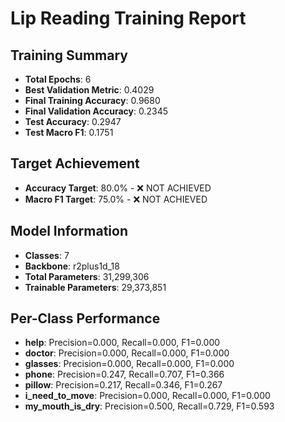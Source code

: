 # Lip Reading Training Report

## Training Summary
- **Total Epochs**: 6
- **Best Validation Metric**: 0.4029
- **Final Training Accuracy**: 0.9680
- **Final Validation Accuracy**: 0.2345
- **Test Accuracy**: 0.2947
- **Test Macro F1**: 0.1751

## Target Achievement
- **Accuracy Target**: 80.0% - ❌ NOT ACHIEVED
- **Macro F1 Target**: 75.0% - ❌ NOT ACHIEVED

## Model Information
- **Classes**: 7
- **Backbone**: r2plus1d_18
- **Total Parameters**: 31,299,306
- **Trainable Parameters**: 29,373,851

## Per-Class Performance
- **help**: Precision=0.000, Recall=0.000, F1=0.000
- **doctor**: Precision=0.000, Recall=0.000, F1=0.000
- **glasses**: Precision=0.000, Recall=0.000, F1=0.000
- **phone**: Precision=0.247, Recall=0.707, F1=0.366
- **pillow**: Precision=0.217, Recall=0.346, F1=0.267
- **i_need_to_move**: Precision=0.000, Recall=0.000, F1=0.000
- **my_mouth_is_dry**: Precision=0.500, Recall=0.729, F1=0.593
